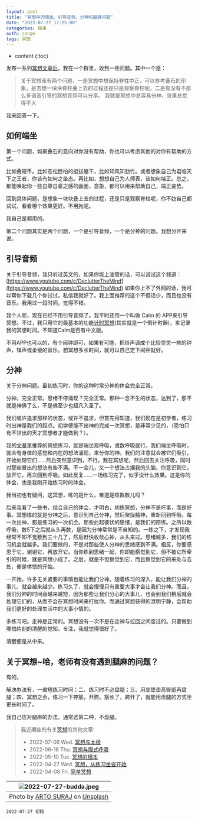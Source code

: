 ```yaml
---
layout: post
title: "冥想中的端坐、引导音频、分神和腿麻问题"
date: "2022-07-27 17:25:00"
categories: 隨筆
auth: conge
tags: 冥想
---
```


* content
{:toc}

发布一系列[冥想文章后](/tag/#冥想)，我在一个群里，收到一些问题。其中一个是：

> 关于冥想我有两个问题，一是冥想中想保持脊柱中正，可以参考叠石的印象，是去想一块块脊柱叠上去的过程还是只是观察脊柱呢，二是有没有不那么多语音引导的冥想音频可以分享。 我就是冥想中总容易分神，效果总觉得不大

我来回答一下。




## 如何端坐

第一个问题，如果叠石的意向对你没有帮助，你也可以考虑其他的对你有帮助的方式。

比如叠硬币。比如苍松巨柏的挺拔躯干，比如知风知劲竹。或者想象自己为君临天下之王者，你该有如何之坐态。再比如，想想自己为人师表，该如何端正。总之，那能唤起你一些自尊自豪之感的画面，意象，都可以用来帮助自己，端正姿势。

回到具体问题，是想象一块块叠上去的过程，还是只是观察脊柱呢，你不妨自己都试试，看看哪个效果更好。不用拘泥。

我自己是都用的。


第二个问题其实是两个问题，一个是引导音频，一个是分神的问题。我想分开来说。

## 引导音频

关于引导音频，我只听过英文的，如果你能上油管的话，可以试试这个频道：[https://www.youtube.com/c/DeclutterTheMind](https://www.youtube.com/c/DeclutterTheMind) 如果你上不了外网的话，我可以帮你下载几个你试试，私信我就好了。我上面推荐的这个不但话少，而且也没有音乐。我用过一段时间，觉得不错。

我个人呢，现在已经不用引导音频了。我平时还用一个叫做 Calm 的 APP来引导冥想。不过，我只用它的最基本的功能[计时冥想](https://www.calm.com/app/program/Htq1PUleuW)(其实就是一个倒计时器)，来记录我的冥想时间。不知道Calm是否有中文版。

不用APP也可以的，有个闹钟即可，如果有可能，把铃声调成个比较空灵一些的钟声，钵声或柔缓的音乐。想冥想多长时间，就可以自己定下闹钟就好。

## 分神

关于分神问题。最初练习时，你的这种时常分神的体会完全正常。

分神，完全正常。思绪不停涌现？完全正常。那种一念不生的状态，达到了，那不就是神佛了么，不是佛至少也超凡入圣了。

我们或许追求那样的状态，或许不追求，但首先得知道，我们现在是初学者，练习时出神是我们的起点。初学便能不出神的完成一次冥想，是非常少见的，（恐怕只有不世出的天才冥想者才能做到？）。

我的[文章](/2022/04/08/simple-meditation/)里推荐的冥想练习，就是端坐观呼吸，或数呼吸就行。我们端坐呼吸时，就会有身体的感觉和内在的想法涌现，来分你的神。我们的注意就会被它们吸引，开始处理它们……然后突然意识到，不行，我在冥想呢，然后回去关注呼吸，同时对那些冒出的想法有些不满。不一会儿，又一个想法占据我的头脑，你意识到它，放开它，再次回到呼吸。如此反复……一场练习完了，似乎没什么效果。这是你的体会，也是我刚开始练习时的体会。

我当初也有疑问，这冥想，练的是什么，难道是练数数儿吗？

后来我看了一些书，结合自己的体会，才明白，初练冥想，分神不是坏事，而是好事。冥想练的就是分神之后，意识到自己分神，然后聚拢精神，重新回到呼吸。每一次出神，都是练习的一次机会。那些此起彼伏的思绪，是我们的陪练。之所以数呼吸，数5下之后就从头再数，是因为分神常常是不自知的。一练之下，才发现我经常不知不觉数到三十几了，然后赶快收敛心神，从头来过。思绪越多，我们的练习机会就越多。我们要做的，不是对那些使人分神的思绪感到不满。相反，你要感恩于它，谢谢它，再放开它。当你练到思绪一起，你即能察觉到它，但不被它所牵引的时候，就是冥想小成了。之后，就是不但察觉到它，而且察觉到它的来处与去处，便是体悟的开始。

一开始，许多无关紧要的事情也能让我们分神。随着练习的深入，能让我们分神的事儿，就会越来越少。练习久了，就会慢慢只有重要大事才会让我们分神。而且，我们分神的时间会越来越短，因为那些让我们分心的大事儿，也会到我们稍后就会处理它们的，从而不会在冥想时间来打扰你。而通过冥想获得的澄明宁静，会帮助我们更好的处理生活中的大事小情的。

多练习吧。走神是正常的。冥想没有一次不是在走神与拉回之间度过的。只要做到哪怕片刻的清醒的觉知，专注，我就觉得很好了。

清醒便是从中来。

## 关于冥想~哈，老师有没有遇到腿麻的问题？

有的。

解决办法有，一缩短练习时间；二、练习时不必盘腿；三、用坐垫垫高臀部再盘腿；四、冥想之余，练习一下抻筋，开胯。筋长了，跨开了，就能用盘腿的方式坐更长时间了。

我自己应对腿麻的办法，通常选第二种，不盘腿。


> 我近期些的有关[冥想](https://conge.github.io/tag/#冥想)的其他文章:
>
> - 2022-07-06 Wed. [冥想与太极](/2022/07/06/taichi/)
> - 2022-06-16 Thu. [冥想与腹式呼吸](/2022/06/16/belly-breathing/)
> - 2022-05-10 Tue. [冥想的根本](/2022/05/10/basics/)
> - 2022-04-27 Wed. [冥想，从练习坐姿开始 ](/2022/04/27/sitting/)
> - 2022-04-08 Fri. [简单冥想](/2022/04/08/simple-meditation/)

|![2022-07-27-budda.jpeg](https://s2.loli.net/2022/07/28/FRmAIpYy1dt9sWv.jpg)|
|:----:|
|Photo by [ARTO SURAJ](https://unsplash.com/@artosuraj) on [Unsplash](https://unsplash.com/s/photos/budda)|

```
2022-07-27 初稿
```
